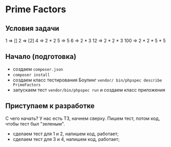 # Prime Factors

## Условия задачи

1 => []
2 => [2]
4 => 2 * 2
5 => 5
6 => 2 * 3
12 => 2 * 2 * 3
100 => 2 * 2 * 5 * 5

## Начало (подготовка)

- создаем `composer.json`
- `composer install`
- создаем класс тестирования Боулинг `vendor/ bin/phpspec describe PrimeFactors`
- запускаем тест `vendor/bin/phpspec run` и создаем класс приложения

## Приступаем к разработке

С чего начать? У нас есть ТЗ, начнем сверху. Пишем тест, потом код, чтобы тест был "зеленым".
- сделаем тест для 1 и 2, напишем код, работает;
- сделаем тест для 3 и 4, напишем код, работает;